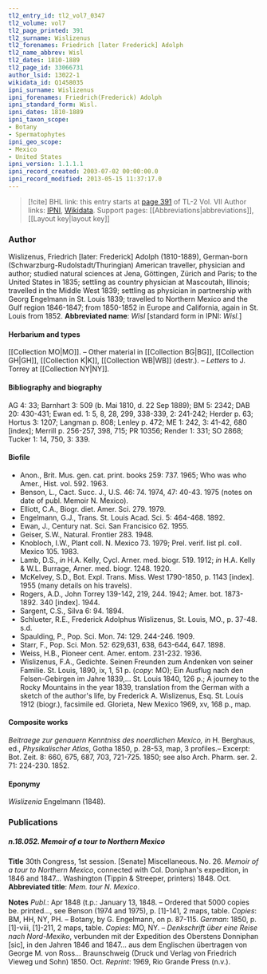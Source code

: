 ```yaml
---
tl2_entry_id: tl2_vol7_0347
tl2_volume: vol7
tl2_page_printed: 391
tl2_surname: Wislizenus
tl2_forenames: Friedrich [later Frederick] Adolph
tl2_name_abbrev: Wisl
tl2_dates: 1810-1889
tl2_page_id: 33066731
author_lsid: 13022-1
wikidata_id: Q1458035
ipni_surname: Wislizenus
ipni_forenames: Friedrich(Frederick) Adolph
ipni_standard_form: Wisl.
ipni_dates: 1810-1889
ipni_taxon_scope: 
- Botany
- Spermatophytes
ipni_geo_scope: 
- Mexico
- United States
ipni_version: 1.1.1.1
ipni_record_created: 2003-07-02 00:00:00.0
ipni_record_modified: 2013-05-15 11:37:17.0
---
```


> [!cite] BHL link: this entry starts at [page 391](https://www.biodiversitylibrary.org/page/33066731) of TL-2 Vol. VII
> Author links: [IPNI](https://www.ipni.org/a/13022-1), [Wikidata](https://www.wikidata.org/wiki/Q1458035). Support pages: [[Abbreviations|abbreviations]], [[Layout key|layout key]]

### Author

Wislizenus, Friedrich \[later: Frederick\] Adolph (1810-1889), German-born (Schwarzburg-Rudolstadt/Thuringian) American traveller, physician and author; studied natural sciences at Jena, Göttingen, Zürich and Paris; to the United States in 1835; settling as country physician at Mascoutah, Illinois; travelled in the Middle West 1839; settling as physician in partnership with Georg Engelmann in St. Louis 1839; travelled to Northern Mexico and the Gulf region 1846-1847; from 1850-1852 in Europe and California, again in St. Louis from 1852. 
**Abbreviated name**: *Wisl* \[standard form in IPNI: *Wisl.*\]

#### Herbarium and types

[[Collection MO|MO]]. – Other material in [[Collection BG|BG]], [[Collection GH|GH]], [[Collection K|K]], [[Collection WB|WB]] (destr.). – *Letters* to J. Torrey at [[Collection NY|NY]].

#### Bibliography and biography

AG 4: 33; Barnhart 3: 509 (b. Mai 1810, d. 22 Sep 1889); BM 5: 2342; DAB 20: 430-431; Ewan ed. 1: 5, 8, 28, 299, 338-339, 2: 241-242; Herder p. 63; Hortus 3: 1207; Langman p. 808; Lenley p. 472; ME 1: 242, 3: 41-42, 680 \[index\]; Merrill p. 256-257, 398, 715; PR 10356; Render 1: 331; SO 2868; Tucker 1: 14, 750, 3: 339.

#### Biofile

- Anon., Brit. Mus. gen. cat. print. books 259: 737. 1965; Who was who Amer., Hist. vol. 592. 1963.
- Benson, L., Cact. Succ. J., U.S. 46: 74. 1974, 47: 40-43. 1975 (notes on date of publ. Memoir N. Mexico).
- Elliott, C.A., Biogr. diet. Amer. Sci. 279. 1979.
- Engelmann, G.J., Trans. St. Louis Acad. Sci. 5: 464-468. 1892.
- Ewan, J., Century nat. Sci. San Francisico 62. 1955.
- Geiser, S.W., Natural. Frontier 283. 1948.
- Knobloch, I.W., Plant coll. N. Mexico 73. 1979; Prel. verif. list pl. coll. Mexico 105. 1983.
- Lamb, D.S., *in* H.A. Kelly, Cycl. Arner. med. biogr. 519. 1912; *in* H.A. Kelly & W.L. Burrage, Arner. med. biogr. 1248. 1920.
- McKelvey, S.D., Bot. Expl. Trans. Miss. West 1790-1850, p. 1143 \[index\]. 1955 (many details on his travels).
- Rogers, A.D., John Torrey 139-142, 219, 244. 1942; Amer. bot. 1873-1892. 340 \[index\]. 1944.
- Sargent, C.S., Silva 6: 94. 1894.
- Schlueter, R.E., Frederick Adolphus Wislizenus, St. Louis, MO., p. 37-48. s.d.
- Spaulding, P., Pop. Sci. Mon. 74: 129. 244-246. 1909.
- Starr, F., Pop. Sci. Mon. 52: 629,631, 638, 643-644, 647. 1898.
- Weiss, H.B., Pioneer cent. Amer. entom. 231-232. 1936.
- Wislizenus, F.A., Gedichte. Seinen Freunden zum Andenken von seiner Familie. St. Louis, 1890, ix, 1, 51 p. (*copy*: MO); Ein Ausflug nach den Felsen-Gebirgen im Jahre 1839,... St. Louis 1840, 126 p.; A journey to the Rocky Mountains in the year 1839, translation from the German with a sketch of the author's life, by Frederick A. Wislizenus, Esq. St. Louis 1912 (biogr.), facsimile ed. Glorieta, New Mexico 1969, xv, 168 p., map.

#### Composite works

*Beitraege zur genauern Kenntniss des noerdlichen Mexico, in* H. Berghaus, ed., *Physikalischer Atlas*, Gotha 1850, p. 28-53, map, 3 profiles.– Excerpt: Bot. Zeit. 8: 660, 675, 687, 703, 721-725. 1850; see also Arch. Pharm. ser. 2. 71: 224-230. 1852.

#### Eponymy

*Wislizenia* Engelmann (1848).

### Publications

##### n.18.052. Memoir of a tour to Northern Mexico

**Title**
30th Congress, 1st session. \[Senate\] Miscellaneous. No. 26. *Memoir of a tour to Northern Mexico*, connected with Col. Doniphan's expedition, in 1846 and 1847... Washington (Tippin & Streeper, printers) 1848. Oct.
**Abbreviated title**: *Mem. tour N. Mexico*.

**Notes**
*Publ*.: Apr 1848 (t.p.: January 13, 1848. – Ordered that 5000 copies be. printed..., see Benson (1974 and 1975), p. \[1\]-141, 2 maps, table. *Copies*: BM, HH, NY, PH. – Botany, by G. Engelmann, on p. 87-115.
*German*: 1850, p. \[1\]-viii, \[1\]-211, 2 maps, table. *Copies*: MO, NY. – *Denkschrift über eine Reise nach Nord-Mexiko*, verbunden mit der Expedition des Oberstens Donniphan \[sic\], in den Jahren 1846 and 1847... aus dem Englischen übertragen von George M. von Ross... Braunschweig (Druck und Verlag von Friedrich Vieweg und Sohn) 1850. Oct.
*Reprint*: 1969, Rio Grande Press (n.v.).

